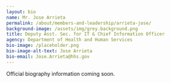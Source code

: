 ```yaml
---
layout: bio
name: Mr. Jose Arrieta
permalink: /about/members-and-leadership/arrieta-jose/
background-image: /assets/img/grey.background.png
title: Deputy Asst. Sec. for IT & Chief Information Officer
agency: Department of Health and Human Services
bio-image: /placeholder.png
bio-image-alt-text: Jose Arrieta
bio-email: Jose.Arrieta@hhs.gov
---
```


Official biography information coming soon.
